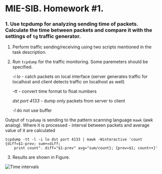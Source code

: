 # MIE-SIB. Homework #1. 

### 1. Use tcpdump for analyzing sending time of packets. Calculate the time between packets and compare it with the settings of `tg` traffic generator.

1. Perform traffic sending/receiving using two scripts mentioned in the task description.

2. Run `tcpdump` for the traffic monitoring. Some paremeters should be specified. 
	
	*-i lo* - catch packets on local interface (server generates traffic for localhost and client detects traffic on localhost as well)
	
	*-tt* - convert time format to float numbers
	
	*dst port 4133* - dump only packets from server to client
	
	*-l* do not use buffer 
	
Output of `tcpdump` is sending to the pattern scanning language `mawk` (awk analog). Where it is processed - interval between packets and average value of it are calculated

	tcpdump -tt -l -i lo dst port 4133 | mawk -Winteractive 'count {diff=$1-prev; sum+=diff; 
		print count". diff="$1-prev" avg="sum/count}; {prev=$1; count++}'

3. Results are shown in Figure.

![Time intervals](https://github.com/platomik/MIE-SIB/raw/master/homework2/timeintervals.jpg)